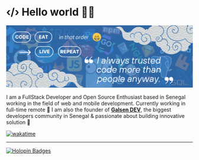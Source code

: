 # ‹/› Hello world 👋🏽

![Header](assets/header.png)

I am a FullStack Developer and Open Source Enthusiast based in Senegal working in the field of web and mobile development. Currently working in full-time remote 🏡 I am also the founder of **[Galsen DEV](https://galsen.dev)**, the biggest developers community in Senegal & passionate about building innovative solution 🚀

[![wakatime](https://wakatime.com/badge/user/41d68ab4-aea2-4f87-a8e0-ac86781cdc23.svg)](https://wakatime.com/@41d68ab4-aea2-4f87-a8e0-ac86781cdc23)

---

[![Holopin Badges](https://holopin.me/daoodaba975)](https://holopin.io/@daoodaba975)
